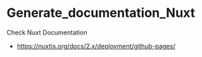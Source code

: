# Generate_documentation_Nuxt

Check Nuxt Documentation
* https://nuxtjs.org/docs/2.x/deployment/github-pages/
